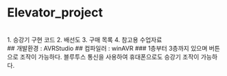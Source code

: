 # Elevator_project

<br>
1. 승강기 구현 코드
2. 배선도
3. 구매 목록
4. 참고용 수업자료
<br>
## 개발환경 : AVRStudio
## 컴파일러 : winAVR
### 1층부터 3층까지 있으며 버튼으로 조작이 가능하다. 블루투스 통신을 사용하여 휴대폰으로도 승강기 조작이 가능하다.

